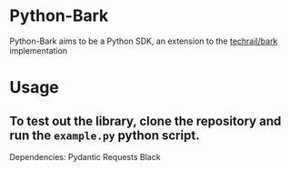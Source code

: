 # Python-Bark

Python-Bark aims to be a Python SDK, an extension to the [techrail/bark](https://github.com/techrail/bark) implementation


# Usage

To test out the library, clone the repository and run the `example.py` python script.
---

Dependencies:
Pydantic
Requests
Black
